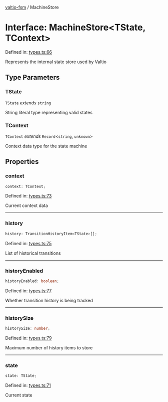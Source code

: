 [valtio-fsm](../globals.md) / MachineStore

# Interface: MachineStore\<TState, TContext\>

Defined in: [types.ts:66](https://github.com/valtiojs/valtio-fsm/blob/e130d8462b1e3f3b9ad04f79c2f25bb6904906cd/src/types.ts#L66)

Represents the internal state store used by Valtio

## Type Parameters

### TState

`TState` *extends* `string`

String literal type representing valid states

### TContext

`TContext` *extends* `Record`\<`string`, `unknown`\>

Context data type for the state machine

## Properties

### context

```ts
context: TContext;
```

Defined in: [types.ts:73](https://github.com/valtiojs/valtio-fsm/blob/e130d8462b1e3f3b9ad04f79c2f25bb6904906cd/src/types.ts#L73)

Current context data

***

### history

```ts
history: TransitionHistoryItem<TState>[];
```

Defined in: [types.ts:75](https://github.com/valtiojs/valtio-fsm/blob/e130d8462b1e3f3b9ad04f79c2f25bb6904906cd/src/types.ts#L75)

List of historical transitions

***

### historyEnabled

```ts
historyEnabled: boolean;
```

Defined in: [types.ts:77](https://github.com/valtiojs/valtio-fsm/blob/e130d8462b1e3f3b9ad04f79c2f25bb6904906cd/src/types.ts#L77)

Whether transition history is being tracked

***

### historySize

```ts
historySize: number;
```

Defined in: [types.ts:79](https://github.com/valtiojs/valtio-fsm/blob/e130d8462b1e3f3b9ad04f79c2f25bb6904906cd/src/types.ts#L79)

Maximum number of history items to store

***

### state

```ts
state: TState;
```

Defined in: [types.ts:71](https://github.com/valtiojs/valtio-fsm/blob/e130d8462b1e3f3b9ad04f79c2f25bb6904906cd/src/types.ts#L71)

Current state
